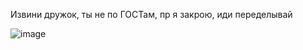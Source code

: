 Извини дружок, ты не по ГОСТам, пр я закрою, иди переделывай

![image](https://github.com/Jarozin/AA/assets/52870557/31b92990-6af0-401a-aaea-e378fdf0faaa)
